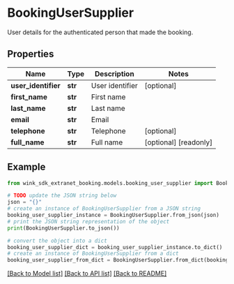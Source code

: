 # BookingUserSupplier

User details for the authenticated person that made the booking.

## Properties

Name | Type | Description | Notes
------------ | ------------- | ------------- | -------------
**user_identifier** | **str** | User identifier | [optional] 
**first_name** | **str** | First name | 
**last_name** | **str** | Last name | 
**email** | **str** | Email | 
**telephone** | **str** | Telephone | [optional] 
**full_name** | **str** | Full name | [optional] [readonly] 

## Example

```python
from wink_sdk_extranet_booking.models.booking_user_supplier import BookingUserSupplier

# TODO update the JSON string below
json = "{}"
# create an instance of BookingUserSupplier from a JSON string
booking_user_supplier_instance = BookingUserSupplier.from_json(json)
# print the JSON string representation of the object
print(BookingUserSupplier.to_json())

# convert the object into a dict
booking_user_supplier_dict = booking_user_supplier_instance.to_dict()
# create an instance of BookingUserSupplier from a dict
booking_user_supplier_from_dict = BookingUserSupplier.from_dict(booking_user_supplier_dict)
```
[[Back to Model list]](../README.md#documentation-for-models) [[Back to API list]](../README.md#documentation-for-api-endpoints) [[Back to README]](../README.md)



